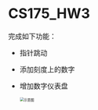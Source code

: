 # CS175_HW3
完成如下功能：
- 指针跳动

- 添加刻度上的数字

- 增加数字仪表盘

  
  
  <img src="C:\Users\www18\Desktop\示意图.jpg" alt="示意图" style="zoom:50%;" />
  
  
